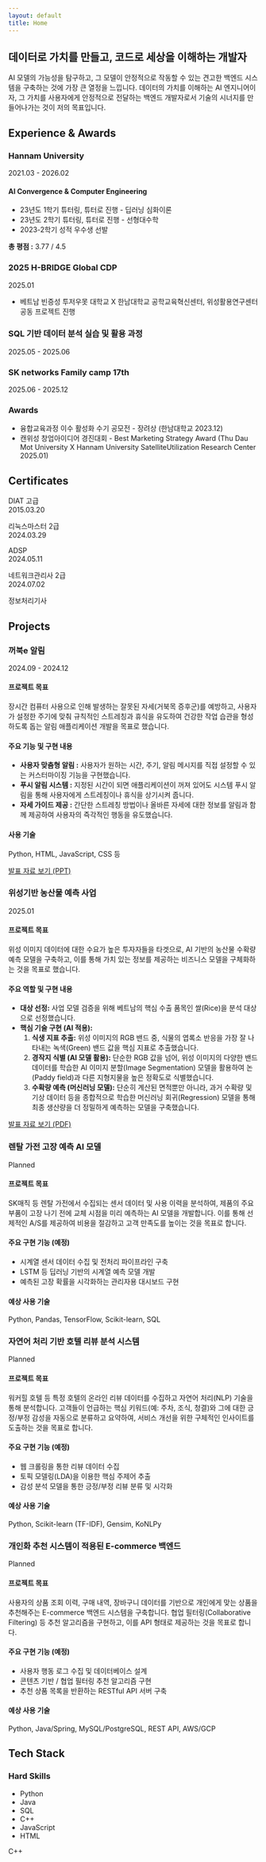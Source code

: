 ```yaml
---
layout: default
title: Home
---
```


<section class="hero-section">
  <h1>데이터로 가치를 만들고, 코드로 세상을 이해하는 개발자</h1>
  <p>
    AI 모델의 가능성을 탐구하고, 그 모델이 안정적으로 작동할 수 있는 견고한 백엔드 시스템을 구축하는 것에 가장 큰 열정을 느낍니다. 데이터의 가치를 이해하는 AI 엔지니어이자, 그 가치를 사용자에게 안정적으로 전달하는 백엔드 개발자로서 기술의 시너지를 만들어나가는 것이 저의 목표입니다.
  </p>
</section>

<h2 class="section-title">Experience & Awards</h2>
<section class="experience-section">

  <!-- Hannam University 섹션 -->
  <div class="experience-entry">
    <div class="experience-left">
      <h3>Hannam University</h3>
      <p>2021.03 - 2026.02</p>
    </div>
    <div class="experience-right">
      <div class="experience-detail">
        <h4>AI Convergence & Computer Engineering</h4>
        <ul>
          <li>23년도 1학기 튜터링, 튜터로 진행 - 딥러닝 심화이론</li>
          <li>23년도 2학기 튜터링, 튜터로 진행 - 선형대수학</li>
          <li>2023-2학기 성적 우수생 선발</li>
        </ul>
      </div>
      <p><strong>총 평점 :</strong> 3.77 / 4.5</p>
    </div>
  </div>
  
  <!-- H-BRIDGE Global CDP -->
  <div class="experience-entry">
    <div class="experience-left">
      <h3>2025 H-BRIDGE Global CDP</h3>
      <p>2025.01</p>
    </div>
    <div class="experience-right">
      <ul>
        <li>베트남 빈증성 투저우못 대학교 X 한남대학교 공학교육혁신센터, 위성활용연구센터 공동 프로젝트 진행</li>
      </ul>
    </div>
  </div>

  <!-- SQL 기반 데이터 분석 과정 -->
  <div class="experience-entry">
    <div class="experience-left">
      <h3>SQL 기반 데이터 분석 실습 및 활용 과정</h3>
      <p>2025.05 - 2025.06</p>
    </div>
    <div class="experience-right">
      <!-- 활동에 대한 상세 내용이 있다면 여기에 추가 -->
    </div>
  </div>

  <!-- SK networks 섹션 -->
  <div class="experience-entry">
    <div class="experience-left">
      <h3>SK networks Family camp 17th</h3>
      <p>2025.06 - 2025.12</p>
    </div>
    <div class="experience-right">
      <!-- 활동에 대한 상세 내용이 있다면 여기에 추가 -->
    </div>
  </div>

  <!-- Awards 섹션 -->
  <div class="experience-entry">
    <div class="experience-left">
      <h3>Awards</h3>
    </div>
    <div class="experience-right">
      <ul>
        <li>융합교육과정 이수 활성화 수기 공모전 - 장려상 (한남대학교 2023.12)</li>
        <li>캔위성 창업아이디어 경진대회 - Best Marketing Strategy Award (Thu Dau Mot University X Hannam University SatelliteUtilization Research Center 2025.01)</li>
      </ul>
    </div>
  </div>

</section>

<h2 class="section-title">Certificates</h2>
<div class="certificates-list">
  <div><p>DIAT 고급<br>2015.03.20</p></div>
  <div><p>리눅스마스터 2급<br>2024.03.29</p></div>
  <div><p>ADSP<br>2024.05.11</p></div>
  <div><p>네트워크관리사 2급<br>2024.07.02</p></div>
  <div><p>정보처리기사</p></div>
</div>


<h2 class="section-title">Projects</h2>

<section class="projects-section">

  <!-- 프로젝트 1: 꺼북e 알림 -->
  <div class="project-card">
    <h3>꺼북e 알림</h3>
    <p class="project-period">2024.09 - 2024.12</p>
    <div class="project-content">
      <h4>프로젝트 목표</h4>
      <p>
        장시간 컴퓨터 사용으로 인해 발생하는 잘못된 자세(거북목 증후군)를 예방하고, 사용자가 설정한 주기에 맞춰 규칙적인 스트레칭과 휴식을 유도하여 건강한 작업 습관을 형성하도록 돕는 알림 애플리케이션 개발을 목표로 했습니다.
      </p>
      <h4>주요 기능 및 구현 내용</h4>
      <ul>
        <li><b>사용자 맞춤형 알림 :</b> 사용자가 원하는 시간, 주기, 알림 메시지를 직접 설정할 수 있는 커스터마이징 기능을 구현했습니다.</li>
        <li><b>푸시 알림 시스템 :</b> 지정된 시간이 되면 애플리케이션이 꺼져 있어도 시스템 푸시 알림을 통해 사용자에게 스트레칭이나 휴식을 상기시켜 줍니다.</li>
        <li><b>자세 가이드 제공 :</b> 간단한 스트레칭 방법이나 올바른 자세에 대한 정보를 알림과 함께 제공하여 사용자의 즉각적인 행동을 유도했습니다.</li>
      </ul>
      <h4>사용 기술</h4>
      <p>Python, HTML, JavaScript, CSS 등</p>
      <a href="https://docs.google.com/presentation/d/1Nt_g4vc9zItP85qGIRyGzrPEKoY7fcYB/edit?usp=sharing&ouid=111937066271731398205&rtpof=true&sd=true" class="project-link" target="_blank" rel="noopener noreferrer">발표 자료 보기 (PPT)</a>
    </div>
  </div>

  <!-- 프로젝트 2: 위성기반 농산물 예측 사업 -->
  <div class="project-card">
    <h3>위성기반 농산물 예측 사업</h3>
    <p class="project-period">2025.01</p>
    <div class="project-content">
      <h4>프로젝트 목표</h4>
      <p>
        위성 이미지 데이터에 대한 수요가 높은 투자자들을 타겟으로, AI 기반의 농산물 수확량 예측 모델을 구축하고, 이를 통해 가치 있는 정보를 제공하는 비즈니스 모델을 구체화하는 것을 목표로 했습니다.
      </p>
      <h4>주요 역할 및 구현 내용</h4>
      <ul>
        <li><b>대상 선정:</b> 사업 모델 검증을 위해 베트남의 핵심 수출 품목인 쌀(Rice)을 분석 대상으로 선정했습니다.</li>
        <li><b>핵심 기술 구현 (AI 적용):</b>
          <ol>
            <li><b>식생 지표 추출:</b> 위성 이미지의 RGB 밴드 중, 식물의 엽록소 반응을 가장 잘 나타내는 녹색(Green) 밴드 값을 핵심 지표로 추출했습니다.</li>
            <li><b>경작지 식별 (AI 모델 활용):</b> 단순한 RGB 값을 넘어, 위성 이미지의 다양한 밴드 데이터를 학습한 AI 이미지 분할(Image Segmentation) 모델을 활용하여 논(Paddy field)과 다른 지형지물을 높은 정확도로 식별했습니다.</li>
            <li><b>수확량 예측 (머신러닝 모델):</b> 단순히 계산된 면적뿐만 아니라, 과거 수확량 및 기상 데이터 등을 종합적으로 학습한 머신러닝 회귀(Regression) 모델을 통해 최종 생산량을 더 정밀하게 예측하는 모델을 구축했습니다.</li>
          </ol>
        </li>
      </ul>
      <a href="/Cansat3.pdf" class="project-link" target="_blank" rel="noopener noreferrer">발표 자료 보기 (PDF)</a>
    </div>
  </div>
  
  <!-- ▼▼▼ 새로 추가된 예정 프로젝트 3개 ▼▼▼ -->
  
  <!-- 프로젝트 3: 렌탈 가전 고장 예측 AI 모델 -->
  <div class="project-card">
    <h3>렌탈 가전 고장 예측 AI 모델</h3>
    <p class="project-period">Planned</p>
    <div class="project-content">
      <h4>프로젝트 목표</h4>
      <p>
        SK매직 등 렌탈 가전에서 수집되는 센서 데이터 및 사용 이력을 분석하여, 제품의 주요 부품이 고장 나기 전에 교체 시점을 미리 예측하는 AI 모델을 개발합니다. 이를 통해 선제적인 A/S를 제공하여 비용을 절감하고 고객 만족도를 높이는 것을 목표로 합니다.
      </p>
      <h4>주요 구현 기능 (예정)</h4>
      <ul>
        <li>시계열 센서 데이터 수집 및 전처리 파이프라인 구축</li>
        <li>LSTM 등 딥러닝 기반의 시계열 예측 모델 개발</li>
        <li>예측된 고장 확률을 시각화하는 관리자용 대시보드 구현</li>
      </ul>
      <h4>예상 사용 기술</h4>
      <p>Python, Pandas, TensorFlow, Scikit-learn, SQL</p>
    </div>
  </div>

  <!-- 프로젝트 4: 자연어 처리 기반 호텔 리뷰 분석 시스템 -->
  <div class="project-card">
    <h3>자연어 처리 기반 호텔 리뷰 분석 시스템</h3>
    <p class="project-period">Planned</p>
    <div class="project-content">
      <h4>프로젝트 목표</h4>
      <p>
        워커힐 호텔 등 특정 호텔의 온라인 리뷰 데이터를 수집하고 자연어 처리(NLP) 기술을 통해 분석합니다. 고객들이 언급하는 핵심 키워드(예: 주차, 조식, 청결)와 그에 대한 긍정/부정 감성을 자동으로 분류하고 요약하여, 서비스 개선을 위한 구체적인 인사이트를 도출하는 것을 목표로 합니다.
      </p>
      <h4>주요 구현 기능 (예정)</h4>
      <ul>
        <li>웹 크롤링을 통한 리뷰 데이터 수집</li>
        <li>토픽 모델링(LDA)을 이용한 핵심 주제어 추출</li>
        <li>감성 분석 모델을 통한 긍정/부정 리뷰 분류 및 시각화</li>
      </ul>
      <h4>예상 사용 기술</h4>
      <p>Python, Scikit-learn (TF-IDF), Gensim, KoNLPy</p>
    </div>
  </div>
  
  <!-- 프로젝트 5: 개인화 추천 시스템이 적용된 E-commerce 백엔드 -->
  <div class="project-card">
    <h3>개인화 추천 시스템이 적용된 E-commerce 백엔드</h3>
    <p class="project-period">Planned</p>
    <div class="project-content">
      <h4>프로젝트 목표</h4>
      <p>
        사용자의 상품 조회 이력, 구매 내역, 장바구니 데이터를 기반으로 개인에게 맞는 상품을 추천해주는 E-commerce 백엔드 시스템을 구축합니다. 협업 필터링(Collaborative Filtering) 등 추천 알고리즘을 구현하고, 이를 API 형태로 제공하는 것을 목표로 합니다.
      </p>
      <h4>주요 구현 기능 (예정)</h4>
      <ul>
        <li>사용자 행동 로그 수집 및 데이터베이스 설계</li>
        <li>콘텐츠 기반 / 협업 필터링 추천 알고리즘 구현</li>
        <li>추천 상품 목록을 반환하는 RESTful API 서버 구축</li>
      </ul>
      <h4>예상 사용 기술</h4>
      <p>Python, Java/Spring, MySQL/PostgreSQL, REST API, AWS/GCP</p>
    </div>
  </div>

</section>



<h2 class="section-title">Tech Stack</h2>
<div class="tech-stack-container">
  <div class="tech-stack-text">
    <h3>Hard Skills</h3>
    <ul>
      <li>Python</li>
      <li>Java</li>
      <li>SQL</li>
      <li>C++</li>
      <li>JavaScript</li>
      <li>HTML</li>
    </ul>
  </div>
  <div class="tech-stack-logos">
    <div class="logo-item python"><i class="fab fa-python"></i></div>
    <div class="logo-item java"><i class="fab fa-java"></i></div>
    <div class="logo-item"><i class="fas fa-database"></i></div> <!-- SQL -->
    <div class="logo-item cpp">C++</div> <!-- C++ Icon Alternative -->
    <div class="logo-item javascript"><i class="fab fa-js"></i></div>
    <div class="logo-item html5"><i class="fab fa-html5"></i></div>
  </div>
</div>

<!--
education&award : SK networks Family camp 17기 (2025.06 - 진행증)
Experiense (경험)
education : 학력, 학점
            성적우수생 선발 , 스터디, 튜터진행, 학과홍보
프로젝트 거북이, 부트캠에서 할 개인/팀 프로젝트 

자격증 (딴 순서대로)
네트워크관리사급(국가자격증)
ADSP
리눅스마스터 2급(국가자격증)
한국사능력검정시험 심화
디지털정보활용능력 고급(국가자격증)
-->
